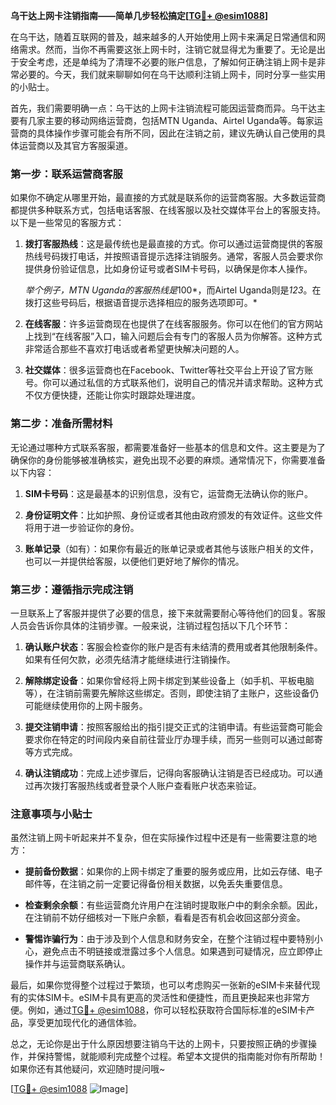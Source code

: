 **乌干达上网卡注销指南——简单几步轻松搞定[[TG💪+ @esim1088](https://t.me/s/esim1088)]**

在乌干达，随着互联网的普及，越来越多的人开始使用上网卡来满足日常通信和网络需求。然而，当你不再需要这张上网卡时，注销它就显得尤为重要了。无论是出于安全考虑，还是单纯为了清理不必要的账户信息，了解如何正确注销上网卡是非常必要的。今天，我们就来聊聊如何在乌干达顺利注销上网卡，同时分享一些实用的小贴士。

首先，我们需要明确一点：乌干达的上网卡注销流程可能因运营商而异。乌干达主要有几家主要的移动网络运营商，包括MTN Uganda、Airtel Uganda等。每家运营商的具体操作步骤可能会有所不同，因此在注销之前，建议先确认自己使用的具体运营商以及其官方客服渠道。

### 第一步：联系运营商客服

如果你不确定从哪里开始，最直接的方式就是联系你的运营商客服。大多数运营商都提供多种联系方式，包括电话客服、在线客服以及社交媒体平台上的客服支持。以下是一些常见的客服方式：

1. **拨打客服热线**：这是最传统也是最直接的方式。你可以通过运营商提供的客服热线号码拨打电话，并按照语音提示选择注销服务。通常，客服人员会要求你提供身份验证信息，比如身份证号或者SIM卡号码，以确保是你本人操作。
   
   *举个例子，MTN Uganda的客服热线是*100*，而Airtel Uganda则是*123*。在拨打这些号码后，根据语音提示选择相应的服务选项即可。*

2. **在线客服**：许多运营商现在也提供了在线客服服务。你可以在他们的官方网站上找到“在线客服”入口，输入问题后会有专门的客服人员为你解答。这种方式非常适合那些不喜欢打电话或者希望更快解决问题的人。

3. **社交媒体**：很多运营商也在Facebook、Twitter等社交平台上开设了官方账号。你可以通过私信的方式联系他们，说明自己的情况并请求帮助。这种方式不仅方便快捷，还能让你实时跟踪处理进度。

### 第二步：准备所需材料

无论通过哪种方式联系客服，都需要准备好一些基本的信息和文件。这主要是为了确保你的身份能够被准确核实，避免出现不必要的麻烦。通常情况下，你需要准备以下内容：

1. **SIM卡号码**：这是最基本的识别信息，没有它，运营商无法确认你的账户。
   
2. **身份证明文件**：比如护照、身份证或者其他由政府颁发的有效证件。这些文件将用于进一步验证你的身份。

3. **账单记录**（如有）：如果你有最近的账单记录或者其他与该账户相关的文件，也可以一并提供给客服，以便他们更好地了解你的情况。

### 第三步：遵循指示完成注销

一旦联系上了客服并提供了必要的信息，接下来就需要耐心等待他们的回复。客服人员会告诉你具体的注销步骤。一般来说，注销过程包括以下几个环节：

1. **确认账户状态**：客服会检查你的账户是否有未结清的费用或者其他限制条件。如果有任何欠款，必须先结清才能继续进行注销操作。

2. **解除绑定设备**：如果你曾经将上网卡绑定到某些设备上（如手机、平板电脑等），在注销前需要先解除这些绑定。否则，即使注销了主账户，这些设备仍可能继续使用你的上网卡服务。

3. **提交注销申请**：按照客服给出的指引提交正式的注销申请。有些运营商可能会要求你在特定的时间段内亲自前往营业厅办理手续，而另一些则可以通过邮寄等方式完成。

4. **确认注销成功**：完成上述步骤后，记得向客服确认注销是否已经成功。可以通过再次拨打客服热线或者登录个人账户查看账户状态来验证。

### 注意事项与小贴士

虽然注销上网卡听起来并不复杂，但在实际操作过程中还是有一些需要注意的地方：

- **提前备份数据**：如果你的上网卡绑定了重要的服务或应用，比如云存储、电子邮件等，在注销之前一定要记得备份相关数据，以免丢失重要信息。

- **检查剩余余额**：有些运营商允许用户在注销时提取账户中的剩余余额。因此，在注销前不妨仔细核对一下账户余额，看看是否有机会收回这部分资金。

- **警惕诈骗行为**：由于涉及到个人信息和财务安全，在整个注销过程中要特别小心，避免点击不明链接或泄露过多个人信息。如果遇到可疑情况，应立即停止操作并与运营商联系确认。

最后，如果你觉得整个过程过于繁琐，也可以考虑购买一张新的eSIM卡来替代现有的实体SIM卡。eSIM卡具有更高的灵活性和便捷性，而且更换起来也非常方便。例如，通过[TG💪+ @esim1088](https://t.me/s/esim1088)，你可以轻松获取符合国际标准的eSIM卡产品，享受更加现代化的通信体验。

总之，无论你是出于什么原因想要注销乌干达的上网卡，只要按照正确的步骤操作，并保持警惕，就能顺利完成整个过程。希望本文提供的指南能对你有所帮助！如果你还有其他疑问，欢迎随时提问哦~

[[TG💪+ @esim1088](https://t.me/s/esim1088) ![Image](https://i.postimg.cc/4NQfJmqS/Snipaste-2025-05-13-00-14-12.png)]